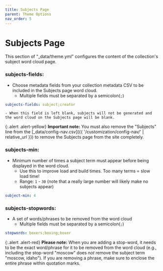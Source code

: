 ```yaml
---
title: Subjects Page
parent: Theme Options
nav_order: 5
---
```


# Subjects Page

This section of "_data/theme.yml" configures the content of the collection's subject word cloud page.

### subjects-fields: 
- Choose metadata fields from your collection metadata CSV to be included in the Subjects page word cloud.
	- Multiple fields must be separated by a semicolon(`;`)
```yaml
subjects-fields: subject;creator
```
	- When this field is left blank, subjects will not be generated and the word cloud on the Subjects page will be blank. 

{:.alert .alert-yellow}
**Important note:** You must also remove the "Subjects" line from the [_data/config-nav.csv]({{ '/customization/config-nav/' | relative_url }}) to remove the Subjects page from the site completely.

### subjects-min: 
- Minimum number of times a subject term must appear before being displayed in the word cloud. 
	- Use this to improve load and build times. Too many terms = slow load time!
	- Range: `1` - `30` (note that a really large number will likely make no subjects appear)
```yaml
subject-min: 4
```

### subjects-stopwords: 
- A set of words/phrases to be removed from the word cloud
	- Multiple fields must be separated by a semicolon(`;`)
```yaml
stopwords: boxers;boxing;boxer
```

{:.alert .alert-red}
**Please note:** When you are adding a stop-word, it needs to be the exact word/phrase for it to be removed from the word cloud (e.g., including the stop-word "moscow" does *not* remove the subject term "moscow, idaho"). If you are removing a phrase, make sure to enclose the entire phrase within quotation marks.